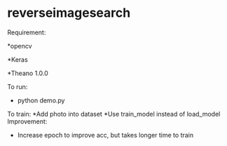 # reverseimagesearch

Requirement:

*opencv

*Keras

*Theano 1.0.0


To run: 
* python demo.py

To train:
*Add photo into dataset
*Use train_model instead of load_model
Improvement:
* Increase epoch to improve acc, but takes longer time to train
